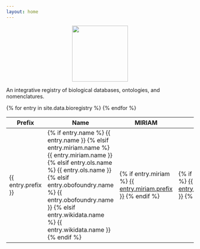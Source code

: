 ```yaml
---
layout: home
---
```

<p align="center">
  <img src="https://raw.githubusercontent.com/cthoyt/bioregistry/main/docs/source/logo.png" height="150">
</p>

An integrative registry of biological databases, ontologies, and nomenclatures.

<table>
<thead>
<tr>
    <th>Prefix</th>
    <th>Name</th>
    <th>MIRIAM</th>
    <th>OLS</th>
    <th>OBO</th>
    <th>Wikidata</th>
</tr>
</thead>
<tbody>
{% for entry in site.data.bioregistry %}
    <tr>
        <td>{{ entry.prefix }}</td>
        <td>
            {% if entry.name %}
                {{ entry.name }}
            {% elsif entry.miriam.name %}
                {{ entry.miriam.name }}
            {% elsif entry.ols.name %}
                {{ entry.ols.name }}
            {% elsif entry.obofoundry.name %}
                {{ entry.obofoundry.name }}
            {% elsif entry.wikidata.name %}
                {{ entry.wikidata.name }}
            {% endif %}
        </td>
        <td>
            {% if entry.miriam %}
                <a href="https://registry.identifiers.org/registry/{{ entry.miriam.prefix }}">{{ entry.miriam.prefix }}</a>
            {% endif %}        
        </td>
        <td>
            {% if entry.ols %}
            <a href="https://www.ebi.ac.uk/ols/ontologies/{{ entry.ols.prefix }}">{{ entry.ols.prefix }}</a>
            {% endif %}
        </td>
        <td>
            {% if entry.obofoundry %}
            <a href="http://www.obofoundry.org/ontology/{{ entry.obofoundry.prefix }}.html">{{ entry.obofoundry.prefix }}</a>
            {% endif %}
        </td>
        <td>
            {% if entry.wikidata.property %}
            <a href="https://www.wikidata.org/wiki/Property:{{ entry.wikidata.property }}">{{ entry.wikidata.property }}</a>
            {% endif %}
        </td>
    </tr>
{% endfor %}
</tbody>
</table>
